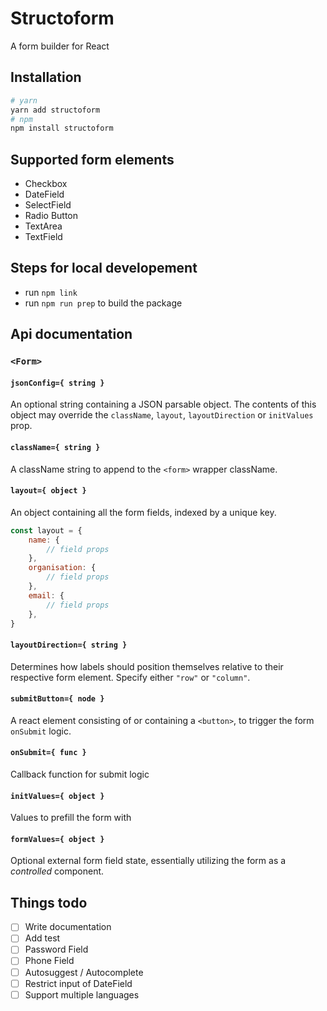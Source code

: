 # Structoform
A form builder for React

## Installation
```sh
# yarn
yarn add structoform
# npm
npm install structoform
```

## Supported form elements
* Checkbox
* DateField
* SelectField
* Radio Button
* TextArea
* TextField

## Steps for local developement
* run `npm link`
* run `npm run prep` to build the package

## Api documentation

### `<Form>`

#### `jsonConfig={ string }`
An optional string containing a JSON parsable object. The contents of this object may override the `className`, `layout`, `layoutDirection` or `initValues` prop.

#### `className={ string }`
A className string to append to the `<form>` wrapper className.

#### `layout={ object }`
An object containing all the form fields, indexed by a unique key.
```js
const layout = {
    name: {
        // field props
    },
    organisation: {
        // field props
    },
    email: {
        // field props
    },
}
```

#### `layoutDirection={ string }`
Determines how labels should position themselves relative to their respective form element. Specify either `"row"` or `"column"`.

#### `submitButton={ node }`
A react element consisting of or containing a `<button>`, to trigger the form `onSubmit` logic.

#### `onSubmit={ func }`
Callback function for submit logic

#### `initValues={ object }`
Values to prefill the form with

#### `formValues={ object }`
Optional external form field state, essentially utilizing the form as a _controlled_ component.

## Things todo
- [ ] Write documentation
- [ ] Add test
- [ ] Password Field
- [ ] Phone Field
- [ ] Autosuggest / Autocomplete
- [ ] Restrict input of DateField
- [ ] Support multiple languages

